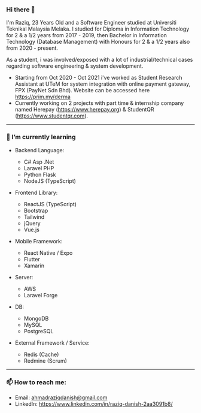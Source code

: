 ### Hi there 👋

I'm Raziq, 23 Years Old and a Software Engineer studied at Universiti Teknikal Malaysia Melaka.
I studied for Diploma in Information Technology for 2 & a 1/2 years from 2017 - 2019,
then Bachelor in Information Technology (Database Management) with Honours for 2 & a 1/2 years also from 2020 - present.

As a student, i was involved/exposed with a lot of industrial/technical cases regarding software engineering & system development.

- Starting from Oct 2020 - Oct 2021 i've worked as Student Research Assistant at UTeM for system integration with online payment gateway, FPX (PayNet Sdn Bhd). Website can be accessed here https://prim.my/derma
- Currently working on 2 projects with part time & internship company named Herepay (https://www.herepay.org) & StudentQR (https://www.studentqr.com).

<hr />

### 🌱 I’m currently learning

- Backend Language: 
  - C# Asp .Net
  - Laravel PHP
  - Python Flask
  - NodeJS (TypeScript)

- Frontend Library:
  - ReactJS (TypeScript)
  - Bootstrap
  - Tailwind
  - jQuery
  - Vue.js

- Mobile Framework:
  - React Native / Expo
  - Flutter
  - Xamarin

- Server:
  - AWS
  - Laravel Forge

- DB:
  - MongoDB
  - MySQL
  - PostgreSQL

- External Framework / Service:
  - Redis (Cache)
  - Redmine (Scrum)

<hr />

### 📫 How to reach me:
- Email: ahmadraziqdanish@gmail.com
- LinkedIn: https://www.linkedin.com/in/raziq-danish-2aa3091b8/

<!--
**ahmdraziq/ahmdraziq** is a ✨ _special_ ✨ repository because its `README.md` (this file) appears on your GitHub profile.

Here are some ideas to get you started:

- 🔭 I’m currently working on ...
- 🌱 I’m currently learning ...
- 👯 I’m looking to collaborate on ...
- 🤔 I’m looking for help with ...
- 💬 Ask me about ...
- 📫 How to reach me: ...
- 😄 Pronouns: ...
- ⚡ Fun fact: ...
-->
